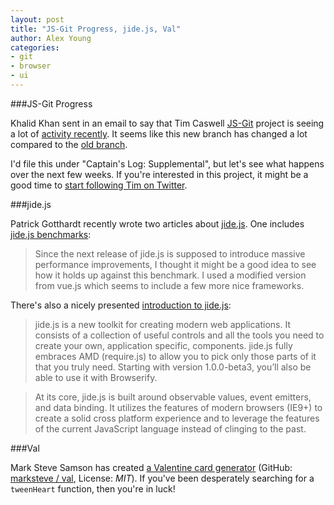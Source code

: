 ```yaml
---
layout: post
title: "JS-Git Progress, jide.js, Val"
author: Alex Young
categories:
- git
- browser
- ui
---
```


###JS-Git Progress

Khalid Khan sent in an email to say that Tim Caswell [JS-Git](https://github.com/creationix/js-git) project is seeing a lot of [activity recently](https://github.com/creationix/js-git/commits/master).
It seems like this new branch has changed a lot compared to the [old branch](https://github.com/creationix/js-git/tree/legacy#related-packages).

I'd file this under "Captain's Log: Supplemental", but let's see what happens over the next few weeks.  If you're interested in this project, it might be a good time to [start following Tim on Twitter](https://twitter.com/creationix).

###jide.js

Patrick Gotthardt recently wrote two articles about [jide.js](http://js.jidesoft.com/).  One includes [jide.js benchmarks](http://www.pagosoft.com/javascript/what-about-jide-js-performance/):

> Since the next release of jide.js is supposed to introduce massive performance improvements, I thought it might be a good idea to see how it holds up against this benchmark. I used a modified version from vue.js which seems to include a few more nice frameworks.

There's also a nicely presented [introduction to jide.js](http://www.sitepoint.com/introduction-jide-js/):

> jide.js is a new toolkit for creating modern web applications. It consists of a collection of useful controls and all the tools you need to create your own, application specific, components. jide.js fully embraces AMD (require.js) to allow you to pick only those parts of it that you truly need. Starting with version 1.0.0-beta3, you’ll also be able to use it with Browserify.

> At its core, jide.js is built around observable values, event emitters, and data binding. It utilizes the features of modern browsers (IE9+) to create a solid cross platform experience and to leverage the features of the current JavaScript language instead of clinging to the past.

###Val

Mark Steve Samson has created [a Valentine card generator](http://marksteve.com/val/) (GitHub: [marksteve / val](https://github.com/marksteve/val), License: _MIT_).  If you've been desperately searching for a `tweenHeart` function, then you're in luck!

